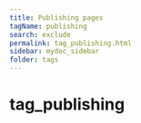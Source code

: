 ```yaml
---
title: Publishing pages
tagName: publishing
search: exclude
permalink: tag_publishing.html
sidebar: mydoc_sidebar
folder: tags
---
```


# tag\_publishing



